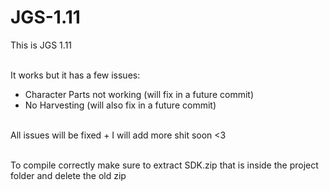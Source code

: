 # JGS-1.11
This is JGS 1.11<br><br>

It works but it has a few issues:<br>
- Character Parts not working (will fix in a future commit)<br>
- No Harvesting (will also fix in a future commit)<br><br>

All issues will be fixed + I will add more shit soon <3<br><br>

To compile correctly make sure to extract SDK.zip that is inside the project folder and delete the old zip
